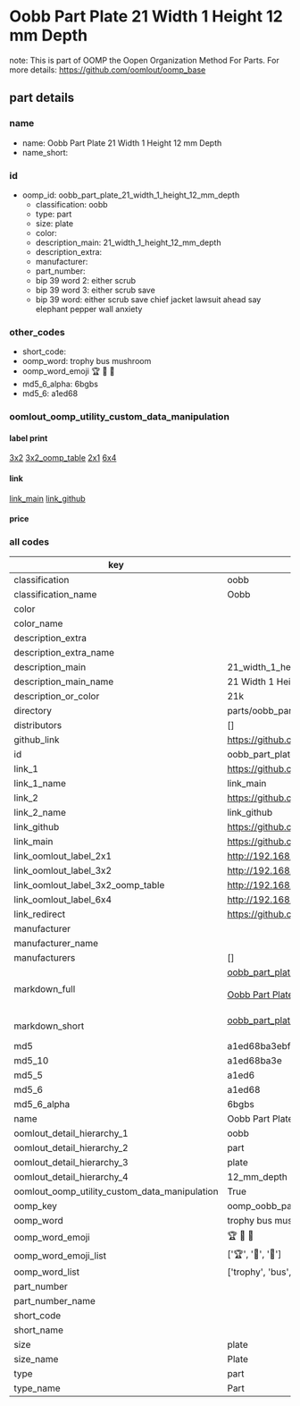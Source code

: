 # Oobb Part Plate 21 Width 1 Height 12 mm Depth  

note: This is part of OOMP the Oopen Organization Method For Parts. For more details: https://github.com/oomlout/oomp_base

##  part details
  







### name
* name: Oobb Part Plate 21 Width 1 Height 12 mm Depth
* name_short: 
### id
* oomp_id: oobb_part_plate_21_width_1_height_12_mm_depth
  * classification: oobb
  * type: part
  * size: plate
  * color: 
  * description_main: 21_width_1_height_12_mm_depth
  * description_extra: 
  * manufacturer: 
  * part_number: 
  * bip 39 word 2: either scrub
  * bip 39 word 3: either scrub save
  * bip 39 word: either scrub save chief jacket lawsuit ahead say elephant pepper wall anxiety

### other_codes
* short_code: 
* oomp_word: trophy bus mushroom
* oomp_word_emoji :trophy: :bus: :mushroom:
* md5_6_alpha: 6bgbs
* md5_6: a1ed68






### oomlout_oomp_utility_custom_data_manipulation
#### label print
[3x2](http://192.168.1.245:1112/?label=oomp%206bgbs)
[3x2_oomp_table](http://192.168.1.108:1112/?label=oomp%206bgbs)
[2x1](http://192.168.1.242:1112/?label=oomp%206bgbs)
[6x4](http://192.168.1.55:1112/?label=oomp%206bgbs)    

#### link

[link_main](https://github.com/oomlout/oomlout_oomp_version_1_messy/tree/main/parts/oobb_part_plate_21_width_1_height_12_mm_depth) [link_github](https://github.com/oomlout/oomlout_oomp_version_1_messy/tree/main/parts/oobb_part_plate_21_width_1_height_12_mm_depth)                             

#### price







### all codes 
| key | value |  
| --- | --- |  
| classification | oobb |  
| classification_name | Oobb |  
| color |  |  
| color_name |  |  
| description_extra |  |  
| description_extra_name |  |  
| description_main | 21_width_1_height_12_mm_depth |  
| description_main_name | 21 Width 1 Height 12 mm Depth |  
| description_or_color | 21k |  
| directory | parts/oobb_part_plate_21_width_1_height_12_mm_depth |  
| distributors | [] |  
| github_link | https://github.com/oomlout/oomlout_oomp_part_src/tree/main/parts/oobb_part_plate_21_width_1_height_12_mm_depth |  
| id | oobb_part_plate_21_width_1_height_12_mm_depth |  
| link_1 | https://github.com/oomlout/oomlout_oomp_version_1_messy/tree/main/parts/oobb_part_plate_21_width_1_height_12_mm_depth |  
| link_1_name | link_main |  
| link_2 | https://github.com/oomlout/oomlout_oomp_version_1_messy/tree/main/parts/oobb_part_plate_21_width_1_height_12_mm_depth |  
| link_2_name | link_github |  
| link_github | https://github.com/oomlout/oomlout_oomp_version_1_messy/tree/main/parts/oobb_part_plate_21_width_1_height_12_mm_depth |  
| link_main | https://github.com/oomlout/oomlout_oomp_version_1_messy/tree/main/parts/oobb_part_plate_21_width_1_height_12_mm_depth |  
| link_oomlout_label_2x1 | http://192.168.1.242:1112/?label=oomp%206bgbs |  
| link_oomlout_label_3x2 | http://192.168.1.245:1112/?label=oomp%206bgbs |  
| link_oomlout_label_3x2_oomp_table | http://192.168.1.108:1112/?label=oomp%206bgbs |  
| link_oomlout_label_6x4 | http://192.168.1.55:1112/?label=oomp%206bgbs |  
| link_redirect | https://github.com/oomlout/oomlout_oomp_version_1_messy/tree/main/parts/oobb_part_plate_21_width_1_height_12_mm_depth |  
| manufacturer |  |  
| manufacturer_name |  |  
| manufacturers | [] |  
| markdown_full | [oobb_part_plate_21_width_1_height_12_mm_depth](none)<br>[](none)<br>[Oobb Part Plate 21 Width 1 Height 12 Mm Depth](none)<br><br> |  
| markdown_short | [oobb_part_plate_21_width_1_height_12_mm_depth](none)<br><br> |  
| md5 | a1ed68ba3ebfe0a5f8bb827d7fb07238 |  
| md5_10 | a1ed68ba3e |  
| md5_5 | a1ed6 |  
| md5_6 | a1ed68 |  
| md5_6_alpha | 6bgbs |  
| name | Oobb Part Plate 21 Width 1 Height 12 mm Depth |  
| oomlout_detail_hierarchy_1 | oobb |  
| oomlout_detail_hierarchy_2 | part |  
| oomlout_detail_hierarchy_3 | plate |  
| oomlout_detail_hierarchy_4 | 12_mm_depth |  
| oomlout_oomp_utility_custom_data_manipulation | True |  
| oomp_key | oomp_oobb_part_plate_21_width_1_height_12_mm_depth |  
| oomp_word | trophy bus mushroom |  
| oomp_word_emoji | :trophy: :bus: :mushroom: |  
| oomp_word_emoji_list | [':trophy:', ':bus:', ':mushroom:'] |  
| oomp_word_list | ['trophy', 'bus', 'mushroom'] |  
| part_number |  |  
| part_number_name |  |  
| short_code |  |  
| short_name |  |  
| size | plate |  
| size_name | Plate |  
| type | part |  
| type_name | Part |  
